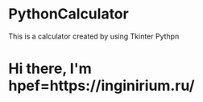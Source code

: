 # PythonCalculator
This is a calculator created by using Tkinter Pythpn


<h1>Hi there, I'm <a>hpef=https://inginirium.ru/</a><Inginirium Students!/h1>
